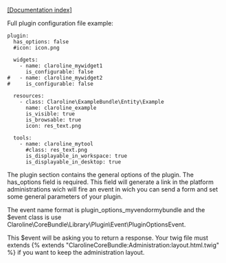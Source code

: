 [[Documentation index]][index_path]

[index_path]: ../index.md

Full plugin configuration file example:

    plugin:
      has_options: false
      #icon: icon.png

      widgets:
        - name: claroline_mywidget1
          is_configurable: false
    #   - name: claroline_mywidget2
    #     is_configurable: false

      resources:
        - class: Claroline\ExampleBundle\Entity\Example
          name: claroline_example
          is_visible: true
          is_browsable: true
          icon: res_text.png

      tools:
        - name: claroline_mytool
          #class: res_text.png
          is_displayable_in_workspace: true
          is_displayable_in_desktop: true

The plugin section contains the general options of the plugin.
The has_options field is required. This field will generate a link in the
platform administrations wich will fire an event in wich you can send a form and
set some general parameters of your plugin.

The event name format is plugin_options_myvendormybundle and
the $event class is use Claroline\CoreBundle\Library\Plugin\Event\PluginOptionsEvent.

This $event will be asking you to return a response. Your twig file must extends
{% extends "ClarolineCoreBundle:Administration:layout.html.twig" %} if you want
to keep the administration layout.


